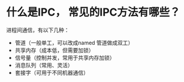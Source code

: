 # 什么是IPC， 常见的IPC方法有哪些？

进程间通信，有以下几种：

 - 管道（一般单工，可以改成named 管道做成双工）
 - 共享内存（成本低，但需要加锁）
 - 信号量（控制并发，常用于共享内存加锁）
 - 消息队列（常用、灵活）
 - 套接字（可用于不同机器通信）
